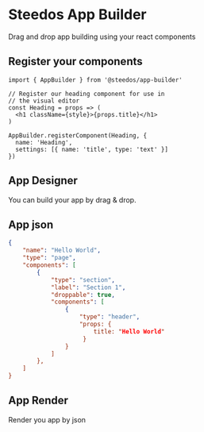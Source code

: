 # Steedos App Builder

Drag and drop app building using your react components

## Register your components

```
import { AppBuilder } from '@steedos/app-builder'
 
// Register our heading component for use in 
// the visual editor
const Heading = props => (
  <h1 className={style}>{props.title}</h1>
)
 
AppBuilder.registerComponent(Heading, { 
  name: 'Heading',
  settings: [{ name: 'title', type: 'text' }]
})
```

## App Designer

You can build your app by drag & drop.

## App json

```json
{
    "name": "Hello World",
    "type": "page",
    "components": [
        {
            "type": "section",
            "label": "Section 1",
            "droppable": true,
            "components": [
                {
                    "type": "header",
                    "props: {
                        title: "Hello World"
                     }
                }
            ]
        },
    ]
}
```

## App Render

Render you app by json
  
